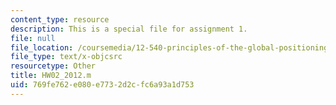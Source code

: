 ```yaml
---
content_type: resource
description: This is a special file for assignment 1.
file: null
file_location: /coursemedia/12-540-principles-of-the-global-positioning-system-spring-2012/769fe762e080e7732d2cfc6a93a1d753_HW02_2012.m
file_type: text/x-objcsrc
resourcetype: Other
title: HW02_2012.m
uid: 769fe762-e080-e773-2d2c-fc6a93a1d753
---
```

